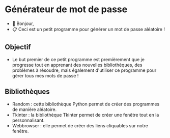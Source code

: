 # Générateur de mot de passe

- 👋 Bonjour,
- 📋 Ceci est un petit programme pour générer un mot de passe aléatoire !

## Objectif
- Le but premier de ce petit programme est premièrement que je progresse tout en apprenant des nouvelles bibliothèques, des problèmes à résoudre, mais également d'utiliser ce programme pour gérer tous mes mots de passe !

## Bibliothèques

- Random : cette bibliothèque Python permet de créer des programmes de manière aléatoire.
- Tkinter : la bibliothèque Tkinter permet de créer une fenêtre tout en la personnalisant.
- Webbrowser : elle permet de créer des liens cliquables sur notre fenêtre.
